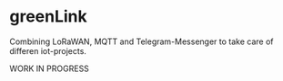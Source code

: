 # greenLink
Combining LoRaWAN, MQTT and Telegram-Messenger to take care of differen iot-projects.

WORK IN PROGRESS
